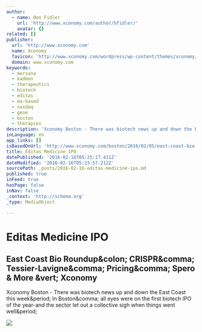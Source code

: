 ```yaml
---
author:
  - name: Ben Fidler
    url: 'http://www.xconomy.com/author/bfidler/'
    avatar: {}
related: []
publisher:
  url: 'http://www.xconomy.com'
  name: Xconomy
  favicon: 'http://www.xconomy.com/wordpress/wp-content/themes/xconomy/images/favicon.ico'
  domain: www.xconomy.com
keywords:
  - mersana
  - kadmon
  - therapeutics
  - biotech
  - editas
  - ma-based
  - nasdaq
  - gene
  - boston
  - therapies
description: 'Xconomy Boston - There was biotech news up and down the East Coast this week. In Boston, all eyes were on the first biotech IPO of the year-and the sector let out a collective sigh when things went well.'
inLanguage: en
app_links: []
isBasedOnUrl: 'http://www.xconomy.com/boston/2016/02/05/east-coast-bio-roundup-crispr-tessier-lavigne-pricing-spero-more/?utm_content=buffer8b179&utm_medium=social&utm_source=linkedin.com&utm_campaign=buffer'
title: Editas Medicine IPO
datePublished: '2016-02-16T05:25:17.411Z'
dateModified: '2016-02-16T05:23:57.212Z'
sourcePath: _posts/2016-02-16-editas-medicine-ipo.md
published: true
inFeed: true
hasPage: false
inNav: false
_context: 'http://schema.org'
_type: MediaObject

---
```

# Editas Medicine IPO

<article style=""><h1>East Coast Bio Roundup&amp;colon; CRISPR&amp;comma; Tessier-Lavigne&amp;comma; Pricing&amp;comma; Spero &amp; More &amp;vert; Xconomy</h1><p>Xconomy Boston - There was biotech news up and down the East Coast this week&amp;period; In Boston&amp;comma; all eyes were on the first biotech IPO of the year-and the sector let out a collective sigh when things went well&amp;period;</p><img src="http://www.xconomy.com/wordpress/wp-content/images/2016/02/8535190554_44be85c043_k_mini.jpg" /></article>